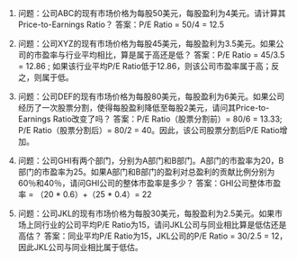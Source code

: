 

1. 问题：公司ABC的现有市场价格为每股50美元，每股盈利为4美元。请计算其Price-to-Earnings Ratio？
   答案：P/E Ratio = 50/4 = 12.5

2. 问题：公司XYZ的现有市场价格为每股45美元，每股盈利为3.5美元。如果公司的市盈率与行业平均相比，算是属于高还是低？
   答案：P/E Ratio = 45/3.5 = 12.86 ; 如果该行业平均P/E Ratio低于12.86，则该公司市盈率属于高；反之，则属于低。

3. 问题：公司DEF的现有市场价格为每股80美元，每股盈利为6美元。如果公司经历了一次股票分割，使得每股盈利降低至每股2美元，请问其Price-to-Earnings Ratio改变了吗？
   答案：P/E Ratio（股票分割前）= 80/6 = 13.33; P/E Ratio（股票分割后）= 80/2 = 40。因此，该公司股票分割后P/E Ratio增加。

4. 问题：公司GHI有两个部门，分别为A部门和B部门。A部门的市盈率为20，B部门的市盈率为25。如果A部门和B部门的盈利对总盈利的贡献比例分别为60％和40％，请问GHI公司的整体市盈率是多少？
   答案：GHI公司整体市盈率 = （20 * 0.6）+（25 * 0.4）= 22

5. 问题：公司JKL的现有市场价格为每股30美元，每股盈利为2.5美元。如果市场上同行业的公司平均P/E Ratio为15，请问JKL公司与同业相比算是低估还是高估？
   答案：同业平均P/E Ratio为15，JKL公司的P/E Ratio = 30/2.5 = 12，因此JKL公司与同业相比属于低估。